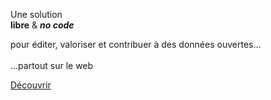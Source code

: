 <div 
  class="tile is-ancestor is--fullheight mt-5"
  style="min-height: 550px">
  <div class="tile is-vertical is-4">
    <div class="tile is-parent">
      <article class="tile is-child notification is-light">
        <p class="title">
          Une solution <br>
          <b>libre</b>
          &
          <b><i>no code</i></b>
        </p>
        <p class="subtitle has-text-weight-bold">
          pour éditer, valoriser et contribuer à des données ouvertes...
          <br>
          <br>...partout sur le web
        </p>
      </article>
    </div>
    <div class="tile">
      <div class="tile is-parent is-vertical">
        <article class="tile is-child notification is-white py-6">
          <!-- <p class="is-size-5 has-text-grey is-italic has-text-centered">
            Personnalisable
          </p>
          <p class="subtitle has-text-grey is-italic has-text-centered">
            Partageable
          </p>
          <p class="subtitle has-text-grey is-italic has-text-centered">
            Sans abonnement
          </p> -->
        </article>
      </div>
    </div>
    <div class="tile">
      <div class="tile is-parent is-vertical">
        <article class="tile is-child notification is-white py-0 px-0">
          <a
            href="/why-datami?locale=fr"
            class="button is-dark is-large is-fullwidth"
            type="button">
            <span class="has-text-white">
              <span class="icon is-small">
                <i class="mdi mdi-arrow-right-thick"></i>
              </span>
              <span>
                Découvrir
              </span>
            </span>
          </a>
        </article>
      </div>
    </div>
  </div>
  <div class="tile is-vertical is-8">
    <div class="tile is-parent">
      <article class="tile is-child notification has-background-white-ter px-2 py-2">
        <div 
          class="content is-hidden-mobile"
          style="
            width: 100%;
            height: 100%;
            background-image: url('https://raw.githubusercontent.com/multi-coop/datami-documentation-content/main/images/screenshots/multifiles-preview-02.png');
            background-size: cover;
            background-repeat: no-repeat;
            background-position: 0% 0%;">
        </div>
        <img
          class="is-hidden-tablet "
          src="https://raw.githubusercontent.com/multi-coop/datami-documentation-content/main/images/screenshots/multifiles-preview-02.png"
          alt="MULTIFILES WIDGET"/>
      </article>
    </div>
  </div>
</div>

